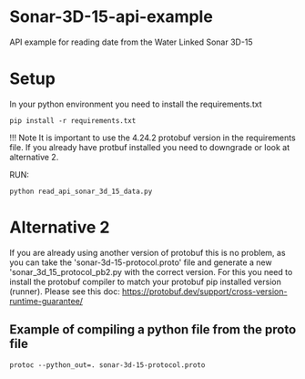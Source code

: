 # Sonar-3D-15-api-example
API example for reading date from the Water Linked Sonar 3D-15

# Setup
In your python environment you need to install the requirements.txt 
```consol
pip install -r requirements.txt
```
!!! Note
    It is important to use the 4.24.2 protobuf version in the requirements file. If you already have protbuf installed you need to downgrade or look at alternative 2.

RUN:
```consol
python read_api_sonar_3d_15_data.py
```

# Alternative 2

If you are already using another version of protobuf this is no problem, as you can take the 'sonar-3d-15-protocol.proto' file and generate a new 'sonar_3d_15_protocol_pb2.py with the correct version. For this you need to install the protobuf compiler to match your protobuf pip installed version (runner). Please see this doc: https://protobuf.dev/support/cross-version-runtime-guarantee/

## Example of compiling a python file from the proto file
```consol
protoc --python_out=. sonar-3d-15-protocol.proto  
```

